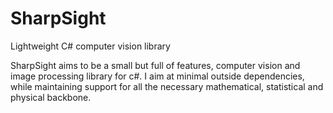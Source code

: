 # SharpSight
Lightweight C# computer vision library 

SharpSight aims to be a small but full of features, computer vision and image processing library for c#.
I aim at minimal outside dependencies, while maintaining support for all the necessary mathematical, statistical and physical backbone.


